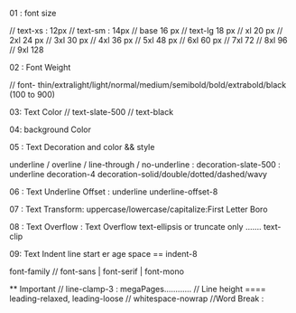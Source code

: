  01 : font size

// text-xs : 12px
// text-sm : 14px
// base 16 px
// text-lg 18 px
// xl  20 px
// 2xl 24 px
// 3xl 30 px
// 4xl 36 px
// 5xl 48 px
// 6xl 60 px
// 7xl 72
// 8xl 96
// 9xl 128

 02 : Font Weight

 // font- thin/extralight/light/normal/medium/semibold/bold/extrabold/black (100 to 900)



 03: Text Color
 // text-slate-500
 // text-black


 
04: background Color

05 : Text Decoration and color && style

underline / overline / line-through / no-underline  : decoration-slate-500 : underline decoration-4
decoration-solid/double/dotted/dashed/wavy

06 : Text Underline Offset : underline underline-offset-8

07 : Text Transform: uppercase/lowercase/capitalize:First Letter Boro

08 : Text Overflow : Text Overflow
text-ellipsis or truncate only .......
text-clip

09: Text Indent
line start er age space ==  indent-8



 font-family 
// font-sans | font-serif | font-mono


** Important
// line-clamp-3 : megaPages............
// Line height ==== leading-relaxed, leading-loose
// whitespace-nowrap
//Word Break :



